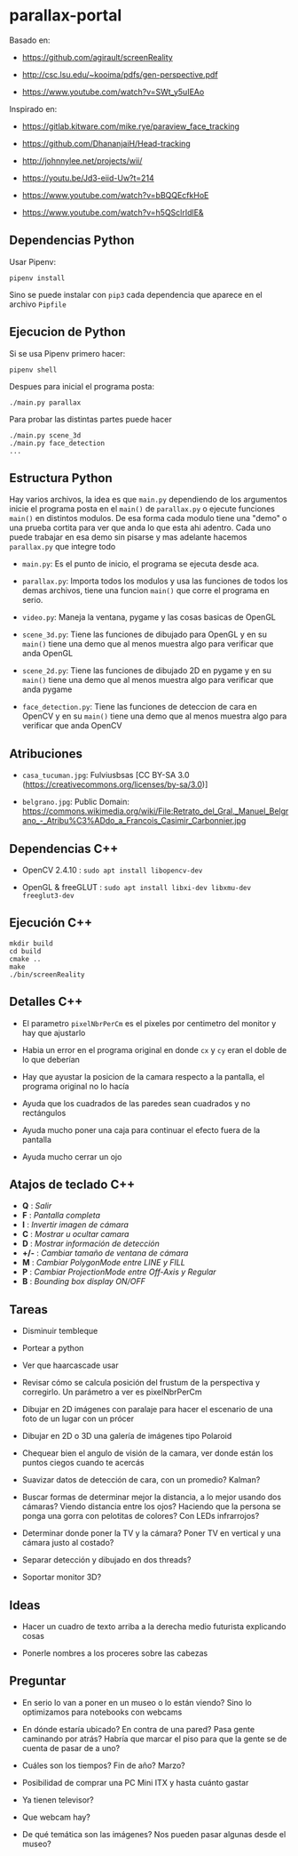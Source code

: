 # parallax-portal

Basado en:

- https://github.com/agirault/screenReality

- http://csc.lsu.edu/~kooima/pdfs/gen-perspective.pdf

- https://www.youtube.com/watch?v=SWt_y5uIEAo

Inspirado en:

- https://gitlab.kitware.com/mike.rye/paraview_face_tracking

- https://github.com/DhananjaiH/Head-tracking

- http://johnnylee.net/projects/wii/

- https://youtu.be/Jd3-eiid-Uw?t=214

- https://www.youtube.com/watch?v=bBQQEcfkHoE

- https://www.youtube.com/watch?v=h5QSclrIdlE&

## Dependencias Python

Usar Pipenv:

```
pipenv install
```

Sino se puede instalar con `pip3` cada dependencia que aparece en el archivo
`Pipfile`

## Ejecucion de Python

Si se usa Pipenv primero hacer:

```
pipenv shell
```

Despues para inicial el programa posta:

```
./main.py parallax
```

Para probar las distintas partes puede hacer

```
./main.py scene_3d
./main.py face_detection
...
```

## Estructura Python

Hay varios archivos, la idea es que `main.py` dependiendo de los argumentos
inicie el programa posta en el `main()` de `parallax.py` o ejecute funciones
`main()` en distintos modulos. De esa forma cada modulo tiene una "demo" o una
prueba cortita para ver que anda lo que esta ahi adentro. Cada uno puede
trabajar en esa demo sin pisarse y mas adelante hacemos `parallax.py` que
integre todo

- `main.py`: Es el punto de inicio, el programa se ejecuta desde aca.

- `parallax.py`: Importa todos los modulos y usa las funciones de todos los
  demas archivos, tiene una funcion `main()` que corre el programa en serio.

- `video.py`: Maneja la ventana, pygame y las cosas basicas de OpenGL

- `scene_3d.py`: Tiene las funciones de dibujado para OpenGL y en su `main()`
  tiene una demo que al menos muestra algo para verificar que anda OpenGL

- `scene_2d.py`: Tiene las funciones de dibujado 2D en pygame y en su `main()`
  tiene una demo que al menos muestra algo para verificar que anda pygame

- `face_detection.py`: Tiene las funciones de deteccion de cara en OpenCV y en
  su `main()` tiene una demo que al menos muestra algo para verificar que anda
  OpenCV

## Atribuciones

- `casa_tucuman.jpg`: Fulviusbsas [CC BY-SA 3.0 (https://creativecommons.org/licenses/by-sa/3.0)]

- `belgrano.jpg`: Public Domain: https://commons.wikimedia.org/wiki/File:Retrato_del_Gral._Manuel_Belgrano_-_Atribu%C3%ADdo_a_Francois_Casimir_Carbonnier.jpg


## Dependencias C++

- OpenCV 2.4.10 : `sudo apt install libopencv-dev`

- OpenGL & freeGLUT : `sudo apt install libxi-dev libxmu-dev freeglut3-dev`

## Ejecución C++

```
mkdir build
cd build
cmake ..
make
./bin/screenReality
```

## Detalles C++

- El parametro `pixelNbrPerCm` es el pixeles por centimetro del monitor y hay
  que ajustarlo

- Habia un error en el programa original en donde `cx` y `cy` eran el doble de
  lo que deberían

- Hay que ayustar la posicion de la camara respecto a la pantalla, el programa
  original no lo hacía

- Ayuda que los cuadrados de las paredes sean cuadrados y no rectángulos

- Ayuda mucho poner una caja para continuar el efecto fuera de la pantalla

- Ayuda mucho cerrar un ojo

## Atajos de teclado C++

* **Q** : *Salir*
* **F** : *Pantalla completa*
* **I** : *Invertir imagen de cámara*
* **C** : *Mostrar u ocultar camara*
* **D** : *Mostrar información de detección*
* **+/-** : *Cambiar tamaño de ventana de cámara*
* **M** : *Cambiar PolygonMode entre LINE y FILL*
* **P** : *Cambiar ProjectionMode entre Off-Axis y Regular*
* **B** : *Bounding box display ON/OFF*

## Tareas

- Disminuir tembleque

- Portear a python

- Ver que haarcascade usar

- Revisar cómo se calcula posición del frustum de la perspectiva y corregirlo.
  Un parámetro a ver es pixelNbrPerCm

- Dibujar en 2D imágenes con paralaje para hacer el escenario de una foto de un
  lugar con un prócer

- Dibujar en 2D o 3D una galería de imágenes tipo Polaroid

- Chequear bien el angulo de visión de la camara, ver donde están los puntos
  ciegos cuando te acercás

- Suavizar datos de detección de cara, con un promedio? Kalman?

- Buscar formas de determinar mejor la distancia, a lo mejor usando dos cámaras?
  Viendo distancia entre los ojos? Haciendo que la persona se ponga una gorra
  con pelotitas de colores? Con LEDs infrarrojos?

- Determinar donde poner la TV y la cámara? Poner TV en vertical y una cámara
  justo al costado?

- Separar detección y dibujado en dos threads?

- Soportar monitor 3D?

## Ideas

- Hacer un cuadro de texto arriba a la derecha medio futurista explicando cosas

- Ponerle nombres a los proceres sobre las cabezas

## Preguntar

- En serio lo van a poner en un museo o lo están viendo? Sino lo optimizamos
  para notebooks con webcams

- En dónde estaría ubicado? En contra de una pared? Pasa gente caminando por
  atrás? Habría que marcar el piso para que la gente se de cuenta de
  pasar de a uno?

- Cuáles son los tiempos? Fin de año? Marzo?

- Posibilidad de comprar una PC Mini ITX y hasta cuánto gastar

- Ya tienen televisor?

- Que webcam hay?

- De qué temática son las imágenes? Nos pueden pasar algunas desde el museo?
